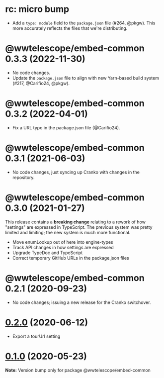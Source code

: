 # rc: micro bump

- Add a `type: module` field to the `package.json` file (#264, @pkgw). This more
  accurately reflects the files that we're distributing.


# @wwtelescope/embed-common 0.3.3 (2022-11-30)

- No code changes.
- Update the `package.json` file to align with new Yarn-based build system (#217, @Carifio24, @pkgw).


# @wwtelescope/embed-common 0.3.2 (2022-04-01)

- Fix a URL typo in the package.json file (@Carifio24).


# @wwtelescope/embed-common 0.3.1 (2021-06-03)

- No code changes, just syncing up Cranko with changes in the repository.


# @wwtelescope/embed-common 0.3.0 (2021-01-27)

This release contains a **breaking change** relating to a rework of how
"settings" are expressed in TypeScript. The previous system was pretty limited
and limiting; the new system is much more functional.

- Move enumLookup out of here into engine-types
- Track API changes in how settings are expressed
- Upgrade TypeDoc and TypeScript
- Correct temporary GitHub URLs in the package.json files


# @wwtelescope/embed-common 0.2.1 (2020-09-23)

- No code changes; issuing a new release for the Cranko switchover.


# [0.2.0](https://github.com/pkgw/wwt-webgl-engine/compare/@wwtelescope/embed-common@0.2.0-beta.0...@wwtelescope/embed-common@0.2.0) (2020-06-12)

- Export a tourUrl setting


# [0.1.0](https://github.com/pkgw/wwt-webgl-engine/compare/@wwtelescope/embed-common@0.1.0-beta.0...@wwtelescope/embed-common@0.1.0) (2020-05-23)

**Note:** Version bump only for package @wwtelescope/embed-common
